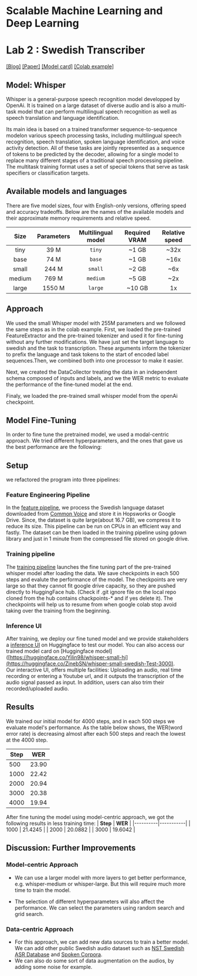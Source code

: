 # Scalable Machine Learning and Deep Learning
# Lab 2 : Swedish Transcriber
[[Blog]](https://openai.com/blog/whisper)
[[Paper]](https://cdn.openai.com/papers/whisper.pdf)
[[Model card]](model-card.md)
[[Colab example]](https://colab.research.google.com/github/openai/whisper/blob/master/notebooks/LibriSpeech.ipynb)

## Model: Whisper

Whisper is a general-purpose speech recognition model developped by OpenAi. It is trained on a large dataset of diverse audio and is also a multi-task model that can perform multilingual speech recognition as well as speech translation and language identification.

Its main idea is based on a trained transformer sequence-to-sequence modelon various speech processing tasks, including multilingual speech recognition, speech translation, spoken language identification, and voice activity detection. All of these tasks are jointly represented as a sequence of tokens to be predicted by the decoder, allowing for a single model to replace many different stages of a traditional speech processing pipeline. The multitask training format uses a set of special tokens that serve as task specifiers or classification targets.

## Available models and languages

There are five model sizes, four with English-only versions, offering speed and accuracy tradeoffs. Below are the names of the available models and their approximate memory requirements and relative speed. 


|  Size  | Parameters | Multilingual model | Required VRAM | Relative speed |
|:------:|:----------:|:------------------:|:-------------:|:--------------:|
|  tiny  |    39 M    |       `tiny`       |     ~1 GB     |      ~32x      |
|  base  |    74 M    |       `base`       |     ~1 GB     |      ~16x      |
| small  |   244 M    |      `small`       |     ~2 GB     |      ~6x       |
| medium |   769 M    |      `medium`      |     ~5 GB     |      ~2x       |
| large  |   1550 M   |      `large`       |    ~10 GB     |       1x       |

## Approach


We used the small Whisper model with 255M parameters and we followed the same steps as in the colab example.
First, we loaded the pre-trained FeatureExtractor and the pre-trained tokenizer and used it for fine-tuning without any further modifications. We have just set the target language to swedish and the task to transcription. These arguments inform the tokenizer to prefix the language and task tokens to the start of encoded label sequences.Then, we combined both into one processor to make it easier. 

Next, we created the DataCollector treating the data in an independent schema composed of inputs and labels, and we the WER metric to evaluate the performance of the fine-tuned model at the end.

Finaly, we loaded the pre-trained small whisper model from the openAi checkpoint.


## Model Fine-Tuning
In order to fine tune the pretrained model, we used a modal-centric approach. We tried different hyperparameters, and the ones that gave us the best performance are the following:




## Setup
we refactored the program into three pipelines:

### Feature Engineering Pipeline 
In the [feature pipeline](https://github.com/avatar46/ID2223_lab2/blob/main/Features_Engineering.ipynb), we process the Swedish language dataset downloaded from [Common Voice](https://huggingface.co/datasets/mozilla-foundation/common_voice_11_0) and store it in Hopsworks or Google Drive. Since, the dataset is quite large(about 16.7 GB), we compress it to reduce its size. This pipeline can be run on CPUs in an efficient way and fastly. The dataset can be then loaded in the training pipeline using gdown library and just in 1 minute from the compressed file stored on google drive.  

### Training pipeline 
The [training pipeline](https://github.com/avatar46/ID2223_lab2/blob/main/Swedish_fine_tune_whisper_Transcriber.ipynb) launches the fine tuning part of the pre-trained whisper model after loading the data. We save checkpoints in each 500 steps and evalute the performance of the model. The checkpoints are very large so that they cannot fit google drive capacity, so they are pushed directly to HuggingFace hub. (Check if .git ignore file on the local repo cloned from the hub contains chackpoints-* and if yes delete it). The checkpoints will help us to resume from when google colab stop avoid taking over the training from the beginning. 

### Inference UI 
After training, we deploy our fine tuned model and we provide stakeholders a [inference UI](https://huggingface.co/spaces/ZinebSN/Transcriber) on Huggingface to test our model. You can also access our trained model card on [Huggingface model]([https://huggingface.co/Yilin98/whisper-small-hi](https://huggingface.co/ZinebSN/whisper-small-swedish-Test-3000).  
Our interactive UI, offers multiple facilities: Uploading an audio, real time recording or entering a Youtube url, and it outputs the transcription of the audio signal passed as input. In addition, users can also trim their recorded/uploaded audio.

## Results
We trained our initial model for 4000 steps, and in each 500 steps we evaluate model's performance. As the table below shows, the WER(word error rate) is decreasing almost after each 500 steps and reach the lowest at the 4000 step.

| **Step** | **WER** |
|----------|---------|
| 500      | 23.90   |
| 1000     | 22.42   |
| 2000     | 20.94   |
| 3000     | 20.38   |
| 4000     | 19.94   |

After fine tuning the model using model-centric approach, we got the following results in less training time:
| **Step** |  **WER**  |
|----------|-----------|
| 1000     | 21.4245   |
| 2000     | 20.0882   |
| 3000     | 19.6042   |

## Discussion: Further Improvements

### Model-centric Approach
* We can use a larger model with more layers to get better performance, e.g. whisper-medium or whisper-large. But this will require much more time to train the model.

* The selection of different hyperparameters will also affect the performance. We can select the parameters using random search and grid search.

### Data-centric Approach
* For this approach, we can add new data sources to train a better model. We can add other public Swedish audio dataset such as [NST Swedish ASR Database](https://www.nb.no/sprakbanken/en/resource-catalogue/oai-nb-no-sbr-56/) and [Spoken Corpora](https://www.clarin.eu/resource-families/spoken-corpora).
* We can also do some sort of data augmentation on the audios, by adding some noise for example.
